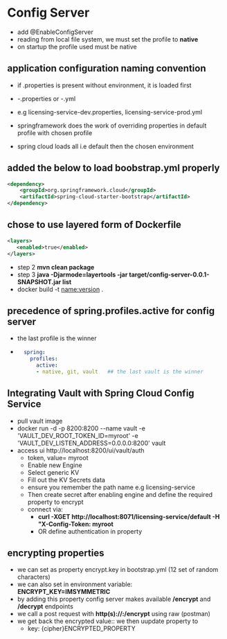 # Config Server
- add @EnableConfigServer
- reading from local file system, we must set the profile to **native**
- on startup the profile used must be native

## application configuration naming convention
- if  <APPNAME>.properties is present without environment, it is loaded first
-  <APPNAME>-<ENVIRONMENT>.properties  or <APPNAME>-<ENVIRONMENT>.yml
  - e.g licensing-service-dev.properties, licensing-service-prod.yml

- springframework does the work of overriding properties in default profile with chosen profile
- spring cloud loads all i.e default then the chosen environment

## added the below to load boobstrap.yml properly
```xml
<dependency>
	<groupId>org.springframework.cloud</groupId>
	<artifactId>spring-cloud-starter-bootstrap</artifactId>
</dependency>
```

## chose to use layered form of Dockerfile
```xml
<layers>
   <enabled>true</enabled>
</layers>
```
- step 2 **mvn clean package**
- step 3 **java -Djarmode=layertools -jar target/config-server-0.0.1-SNAPSHOT.jar list**
- docker build -t <name:version> .

## precedence of spring.profiles.active for config server
- the last profile is the winner
- ```yaml
    spring:
      profiles:
        active:
        - native, git, vault   ## the last vault is the winner
  ```


## Integrating Vault with Spring Cloud Config Service
- pull vault image
- docker run -d -p 8200:8200 --name vault -e 'VAULT_DEV_ROOT_TOKEN_ID=myroot' -e 'VAULT_DEV_LISTEN_ADDRESS=0.0.0.0:8200' vault
- access ui http://localhost:8200/ui/vault/auth
  - token,  value= myroot
  - Enable new Engine
  - Select generic KV
  - Fill out the KV Secrets data
  - ensure you remember the path name e.g licensing-service
  - Then create secret after enabling engine and define the required property to encrypt
  - connect via: 
    - **curl -XGET http://localhost:8071/licensing-service/default -H "X-Config-Token: myroot**
    - OR define authentication in property 


## encrypting properties
- we can set as property encrypt.key in bootstrap.yml  (12 set of random characters)
- we can also set in environment variable: **ENCRYPT_KEY=IMSYMMETRIC**
- by adding this property config server makes available **/encrypt** and **/decrypt** endpoints
- we call a post request with **http(s)://<host>:<port>/encrypt** using raw (postman)
- we get back the encrypted value:: we then uupdate property to  
  - key: {cipher}ENCRYPTED_PROPERTY